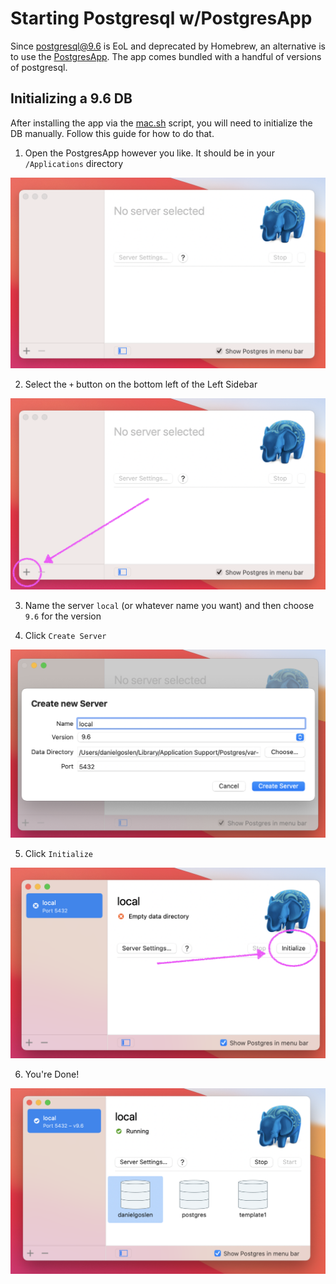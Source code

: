 # Starting Postgresql w/PostgresApp

Since postgresql@9.6 is EoL and deprecated by Homebrew, an alternative is to use the [PostgresApp](https://postgresapp.com ). The app comes bundled with a handful of versions of postgresql. 

## Initializing a 9.6 DB

After installing the app via the [mac.sh](./mach.sh) script, you will need to initialize the DB manually. Follow this guide for how to do that.

1. Open the PostgresApp however you like. It should be in your `/Applications` directory

![](./images/postgresql-startup-screen.png)

2. Select the `+` button on the bottom left of the Left Sidebar

![](./images/postgresql-startup-screen_add-button-highlight.png)

3. Name the server `local` (or whatever name you want) and then choose `9.6` for the version

4. Click `Create Server`

![](./images/postgresql-9.6-create-screen.png)

5. Click `Initialize`

![](./images/postgresql-9.6-init-screen.png)

6. You're Done!

![](./images/postgresql-9.6-finished-screen.png)